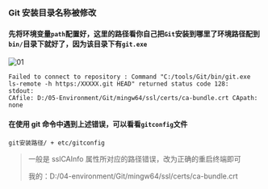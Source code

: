 ### Git 安装目录名称被修改

#### 先将环境变量`path`配置好，这里的路径看你自己把`Git`安装到哪里了环境路径配到`bin/`目录下就好了，因为该目录下有`git.exe`

![01](https://gitee.com/feng-picgo-images/images/raw/master/img/git/01-环境变量配置.png)

```shell
Failed to connect to repository : Command "C:/tools/Git/bin/git.exe ls-remote -h https:/XXXXX.git HEAD" returned status code 128:
stdout:
CAfile: D:/05-Environment/Git/mingw64/ssl/certs/ca-bundle.crt CApath: none
```

#### 在使用 git 命令中遇到上述错误，可以看看`gitconfig`文件

```shell
git安装路径/ + etc/gitconfig
```

> 一般是 sslCAInfo 属性所对应的路径错误，改为正确的重启终端即可
>
> 我的：D:/04-environment/Git/mingw64/ssl/certs/ca-bundle.crt

